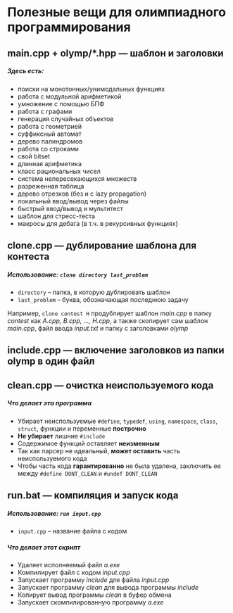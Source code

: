 # Полезные вещи для олимпиадного программирования

## main.cpp + olymp/*.hpp — шаблон и заголовки
##### Здесь есть:
- поиски на монотонных/унимодальных функциях
- работа с модульной арифметикой
- умножение с помощью БПФ
- работа с графами
- генерация случайных объектов
- работа с геометрией
- суффиксный автомат
- дерево палиндромов
- работа со строками
- свой bitset
- длинная арифметика
- класс рациональных чисел
- система непересекающихся множеств
- разреженная таблица
- дерево отрезков (без и с lazy propagation)
- локальный ввод/вывод через файлы
- быстрый ввод/вывод и мультитест
- шаблон для стресс-теста
- макросы для дебага (в т.ч. в рекурсивных функциях)

## clone.cpp — дублирование шаблона для контеста
##### Использование: `clone directory last_problem`
- `directory` – папка, в которую дублировать шаблон
- `last_problem` – буква, обозначающая последнюю задачу

Например, `clone contest H` продублирует шаблон *main.cpp* в папку *contest* как *A.cpp, B.cpp, ..., H.cpp*, а также скопирует сам шаблон *main.cpp*, файл ввода *input.txt* и папку с заголовками *olymp*

## include.cpp — включение заголовков из папки olymp в один файл

## clean.cpp — очистка неиспользуемого кода
##### Что делает эта программа
- Убирает неиспользуемые `#define`, `typedef`, `using`, `namespace`, `class`, `struct`, функции и переменные **построчно**
- **Не убирает** лишние `#include`
- Содержимое функций оставляет **неизменным**
- Так как парсер не идеальный, **может оставить** часть неиспользуемого кода
- Чтобы часть кода **гарантированно** не была удалена, заключить ее между `#define DONT_CLEAN` и `#undef DONT_CLEAN`

## run.bat — компиляция и запуск кода
##### Использование: `run input.cpp`
- `input.cpp` – название файла с кодом

##### Что делает этот скрипт
- Удаляет исполняемый файл *a.exe*
- Компилирует файл с кодом *input.cpp*
- Запускает программу *include* для файла *input.cpp*
- Запускает программу *clean* для вывода программы *include*
- Копирует вывод программы *clean* в буфер обмена
- Запускает скомпилированную программу *a.exe*
